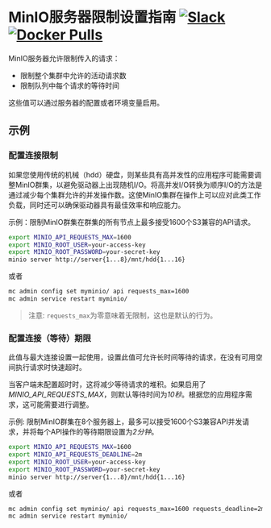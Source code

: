 # MinIO服务器限制设置指南 [![Slack](https://slack.min.io/slack?type=svg)](https://slack.min.io) [![Docker Pulls](https://img.shields.io/docker/pulls/minio/minio.svg?maxAge=604800)](https://hub.docker.com/r/minio/minio/)

MinIO服务器允许限制传入的请求：

- 限制整个集群中允许的活动请求数
- 限制队列中每个请求的等待时间

这些值可以通过服务器的配置或者环境变量启用。

## 示例
### 配置连接限制
如果您使用传统的机械（hdd）硬盘，则某些具有高并发性的应用程序可能需要调整MinIO群集，以避免驱动器上出现随机I/O。将高并发I/O转换为顺序I/O的方法是通过减少每个集群允许的并发操作数。这使MinIO集群在操作上可以应对此类工作负载，同时还可以确保驱动器具有最佳效率和响应能力。

示例：限制MinIO群集在群集的所有节点上最多接受1600个S3兼容的API请求。

```sh
export MINIO_API_REQUESTS_MAX=1600
export MINIO_ROOT_USER=your-access-key
export MINIO_ROOT_PASSWORD=your-secret-key
minio server http://server{1...8}/mnt/hdd{1...16}
```

或者

```sh
mc admin config set myminio/ api requests_max=1600
mc admin service restart myminio/
```

> 注意: `requests_max`为零意味着无限制，这也是默认的行为。

### 配置连接（等待）期限
此值与最大连接设置一起使用，设置此值可允许长时间等待的请求，在没有可用空间执行请求时快速超时。

当客户端未配置超时时，这将减少等待请求的堆积。如果启用了*MINIO_API_REQUESTS_MAX*，则默认等待时间为*10秒*。根据您的应用程序需求，这可能需要进行调整。

示例: 限制MinIO群集在8个服务器上，最多可以接受1600个S3兼容API并发请求，并将每个API操作的等待期限设置为*2分钟*。

```sh
export MINIO_API_REQUESTS_MAX=1600
export MINIO_API_REQUESTS_DEADLINE=2m
export MINIO_ROOT_USER=your-access-key
export MINIO_ROOT_PASSWORD=your-secret-key
minio server http://server{1...8}/mnt/hdd{1...16}
```

或者

```sh
mc admin config set myminio/ api requests_max=1600 requests_deadline=2m
mc admin service restart myminio/
```


